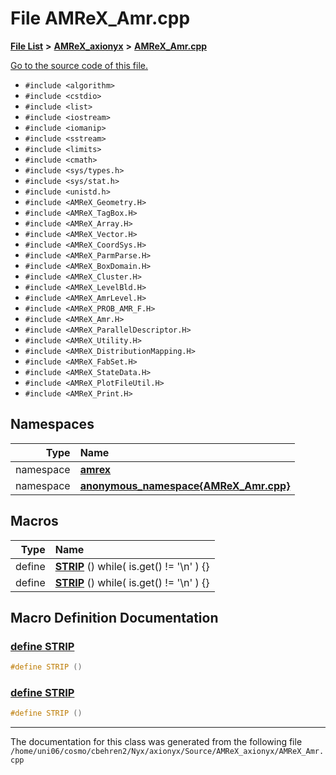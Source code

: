 
# File AMReX\_Amr.cpp


[**File List**](files.md) **>** [**AMReX\_axionyx**](dir_5c77c3c750fcf9b051dca9dbb6924de0.md) **>** [**AMReX\_Amr.cpp**](AMReX__Amr_8cpp.md)

[Go to the source code of this file.](AMReX__Amr_8cpp_source.md)



* `#include <algorithm>`
* `#include <cstdio>`
* `#include <list>`
* `#include <iostream>`
* `#include <iomanip>`
* `#include <sstream>`
* `#include <limits>`
* `#include <cmath>`
* `#include <sys/types.h>`
* `#include <sys/stat.h>`
* `#include <unistd.h>`
* `#include <AMReX_Geometry.H>`
* `#include <AMReX_TagBox.H>`
* `#include <AMReX_Array.H>`
* `#include <AMReX_Vector.H>`
* `#include <AMReX_CoordSys.H>`
* `#include <AMReX_ParmParse.H>`
* `#include <AMReX_BoxDomain.H>`
* `#include <AMReX_Cluster.H>`
* `#include <AMReX_LevelBld.H>`
* `#include <AMReX_AmrLevel.H>`
* `#include <AMReX_PROB_AMR_F.H>`
* `#include <AMReX_Amr.H>`
* `#include <AMReX_ParallelDescriptor.H>`
* `#include <AMReX_Utility.H>`
* `#include <AMReX_DistributionMapping.H>`
* `#include <AMReX_FabSet.H>`
* `#include <AMReX_StateData.H>`
* `#include <AMReX_PlotFileUtil.H>`
* `#include <AMReX_Print.H>`









## Namespaces

| Type | Name |
| ---: | :--- |
| namespace | [**amrex**](namespaceamrex.md) <br> |
| namespace | [**anonymous\_namespace{AMReX\_Amr.cpp}**](namespaceamrex_1_1anonymous__namespace_02AMReX__Amr_8cpp_03.md) <br> |













## Macros

| Type | Name |
| ---: | :--- |
| define  | [**STRIP**](AMReX__Amr_8cpp.md#define-strip)  () while( is.get() != '\n' ) {}<br> |
| define  | [**STRIP**](AMReX__Amr_8cpp.md#define-strip)  () while( is.get() != '\n' ) {}<br> |
## Macro Definition Documentation



### <a href="#define-strip" id="define-strip">define STRIP </a>


```cpp
#define STRIP () 
```



### <a href="#define-strip" id="define-strip">define STRIP </a>


```cpp
#define STRIP () 
```



------------------------------
The documentation for this class was generated from the following file `/home/uni06/cosmo/cbehren2/Nyx/axionyx/Source/AMReX_axionyx/AMReX_Amr.cpp`